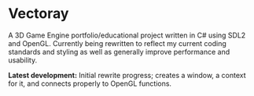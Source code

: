 # Vectoray

A 3D Game Engine portfolio/educational project written in C# using SDL2 and OpenGL. Currently being rewritten to reflect
my current coding standards and styling as well as generally improve performance and usability.

**Latest development:** Initial rewrite progress; creates a window, a context for it, and connects properly to OpenGL functions.
